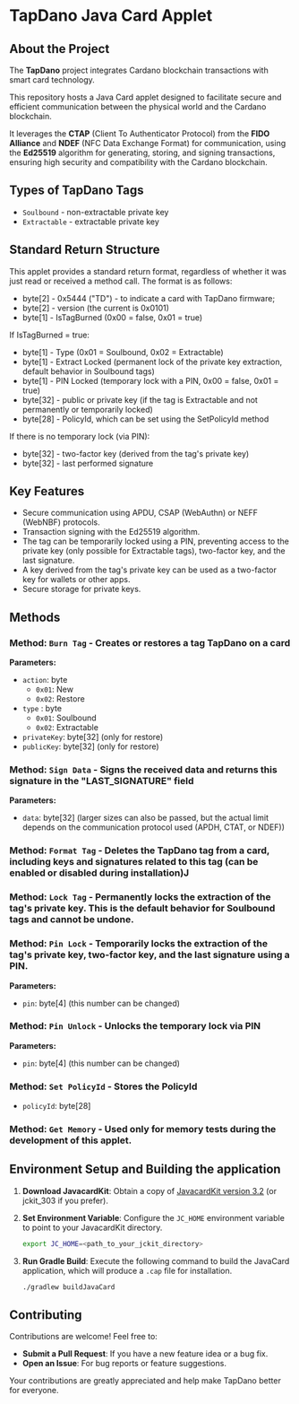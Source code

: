 # TapDano Java Card Applet

## About the Project
The **TapDano** project integrates Cardano blockchain transactions with smart card technology.

This repository hosts a Java Card applet designed to facilitate secure and efficient communication between the physical world and the Cardano blockchain.

It leverages the **CTAP** (Client To Authenticator Protocol) from the **FIDO Alliance** and **NDEF** (NFC Data Exchange Format) for communication, using the **Ed25519** algorithm for generating, storing, and signing transactions, ensuring high security and compatibility with the Cardano blockchain.

## Types of TapDano Tags
 - `Soulbound` - non-extractable private key
 - `Extractable` - extractable private key

## Standard Return Structure
This applet provides a standard return format, regardless of whether it was just read or received a method call. The format is as follows:
 - byte[2] - 0x5444 ("TD") - to indicate a card with TapDano firmware;
 - byte[2] - version (the current is 0x0101)
 - byte[1] - IsTagBurned (0x00 = false, 0x01 = true)
 
If IsTagBurned = true:
 - byte[1] - Type (0x01 = Soulbound, 0x02 = Extractable)
 - byte[1] - Extract Locked (permanent lock of the private key extraction, default behavior in Soulbound tags)
 - byte[1] - PIN Locked (temporary lock with a PIN, 0x00 = false, 0x01 = true)
 - byte[32] - public or private key (if the tag is Extractable and not permanently or temporarily locked)
 - byte[28] - PolicyId, which can be set using the SetPolicyId method
  
If there is no temporary lock (via PIN):
 - byte[32] - two-factor key (derived from the tag's private key)
 - byte[32] - last performed signature

## Key Features
- Secure communication using APDU, CSAP (WebAuthn) or NEFF (WebNBF) protocols.
- Transaction signing with the Ed25519 algorithm.
- The tag can be temporarily locked using a PIN, preventing access to the private key (only possible for Extractable tags), two-factor key, and the last signature.
- A key derived from the tag's private key can be used as a two-factor key for wallets or other apps.
- Secure storage for private keys.

## Methods

### Method: `Burn Tag` - Creates or restores a tag TapDano on a card
**Parameters:**
- `action`: byte
   - `0x01`: New
   - `0x02`: Restore
- `type` : byte
   - `0x01`: Soulbound
   - `0x02`: Extractable
- `privateKey`: byte[32] (only for restore)
- `publicKey`: byte[32] (only for restore)

### Method: `Sign Data` - Signs the received data and returns this signature in the "LAST_SIGNATURE" field
**Parameters:**
- `data`: byte[32] (larger sizes can also be passed, but the actual limit depends on the communication protocol used (APDH, CTAT, or NDEF))

### Method: `Format Tag` - Deletes the TapDano tag from a card, including keys and signatures related to this tag (can be enabled or disabled during installation)J
### Method: `Lock Tag` - Permanently locks the extraction of the tag's private key. This is the default behavior for Soulbound tags and cannot be undone.

### Method: `Pin Lock` - Temporarily locks the extraction of the tag's private key, two-factor key, and the last signature using a PIN.
**Parameters:**
- `pin`: byte[4] (this number can be changed)

### Method: `Pin Unlock` - Unlocks the temporary lock via PIN
**Parameters:**
- `pin`: byte[4] (this number can be changed)

### Method: `Set PolicyId` - Stores the PolicyId
- `policyId`: byte[28]

### Method: `Get Memory` - Used only for memory tests during the development of this applet.

## Environment Setup and Building the application
1. **Download JavacardKit**: Obtain a copy of [JavacardKit version 3.2](https://www.oracle.com/java/technologies/javacard-sdk-downloads.html) (or jckit_303 if you prefer).
2. **Set Environment Variable**: Configure the `JC_HOME` environment variable to point to your JavacardKit directory.
   ```bash
   export JC_HOME=<path_to_your_jckit_directory>
   ```

3. **Run Gradle Build**: Execute the following command to build the JavaCard application, which will produce a `.cap` file for installation.
    ```bash
   ./gradlew buildJavaCard
    ```

## Contributing
Contributions are welcome! Feel free to:
- **Submit a Pull Request**: If you have a new feature idea or a bug fix.
- **Open an Issue**: For bug reports or feature suggestions.

Your contributions are greatly appreciated and help make TapDano better for everyone.